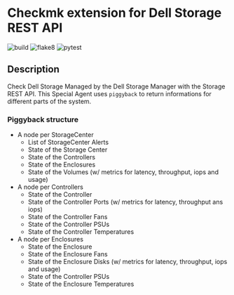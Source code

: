# Checkmk extension for Dell Storage REST API

![build](https://github.com/jiuka/checkmk_dell_storage/workflows/build/badge.svg)
![flake8](https://github.com/jiuka/checkmk_dell_storage/workflows/Lint/badge.svg?branch=master)
![pytest](https://github.com/jiuka/checkmk_dell_storage/workflows/pytest/badge.svg?branch=master)

## Description

Check Dell Storage Managed by the Dell Storage Manager with the Storage REST API. This Special Agent uses `piggyback` to return informations for different parts of the system.

### Piggyback structure

 * A node per StorageCenter
   * List of StorageCenter Alerts
   * State of the Storage Center
   * State of the Controllers
   * State of the Enclosures
   * State of the Volumes (w/ metrics for latency, throughput, iops and usage)
 * A node per Controllers
   * State of the Controller
   * State of the Controller Ports (w/ metrics for latency, throughput ans iops)
   * State of the Controller Fans
   * State of the Controller PSUs
   * State of the Controller Temperatures
 * A node per Enclosures
   * State of the Enclosure
   * State of the Enclosure Fans
   * State of the Enclosure Disks (w/ metrics for latency, throughput, iops and usage)
   * State of the Controller PSUs
   * State of the Enclosure Temperatures
